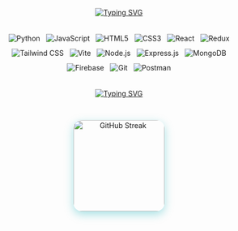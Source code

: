 <div align="center">
  
[![Typing SVG](https://readme-typing-svg.herokuapp.com?font=Fira+Code&weight=900&size=28&pause=100000&center=true&vCenter=true&multiline=true&width=600&lines=Hello%2C+I'm+Daffa+Riandhika)](https://git.io/typing-svg)

<div align="center" style="display: flex; flex-wrap: wrap; justify-content: center; gap: 12px; padding: 20px 0;">
  
  <!-- Languages -->
  <img src="https://img.shields.io/badge/Python-3776AB?style=for-the-badge&logo=python&logoColor=white" alt="Python" />
  <img src="https://img.shields.io/badge/JavaScript-F7DF1E?style=for-the-badge&logo=javascript&logoColor=black" alt="JavaScript" />
  <img src="https://img.shields.io/badge/HTML5-E34F26?style=for-the-badge&logo=html5&logoColor=white" alt="HTML5" />
  <img src="https://img.shields.io/badge/CSS3-1572B6?style=for-the-badge&logo=css3&logoColor=white" alt="CSS3" />

  <!-- Frontend -->
  <img src="https://img.shields.io/badge/React-20232A?style=for-the-badge&logo=react&logoColor=61DAFB" alt="React" />
  <img src="https://img.shields.io/badge/Redux-593D88?style=for-the-badge&logo=redux&logoColor=white" alt="Redux" />
  <img src="https://img.shields.io/badge/Tailwind_CSS-0EA5E9?style=for-the-badge&logo=tailwind-css&logoColor=white" alt="Tailwind CSS" />
  <img src="https://img.shields.io/badge/Vite-646CFF?style=for-the-badge&logo=vite&logoColor=white" alt="Vite" />

  <!-- Backend -->
  <img src="https://img.shields.io/badge/Node.js-339933?style=for-the-badge&logo=node.js&logoColor=white" alt="Node.js" />
  <img src="https://img.shields.io/badge/Express.js-000000?style=for-the-badge&logo=express&logoColor=white" alt="Express.js" />
  <img src="https://img.shields.io/badge/MongoDB-4EA94B?style=for-the-badge&logo=mongodb&logoColor=white" alt="MongoDB" />
  <img src="https://img.shields.io/badge/Firebase-FFCA28?style=for-the-badge&logo=firebase&logoColor=black" alt="Firebase" />

  <!-- Tools -->
  <img src="https://img.shields.io/badge/Git-F05032?style=for-the-badge&logo=git&logoColor=white" alt="Git" />
  <img src="https://img.shields.io/badge/Postman-FF6C37?style=for-the-badge&logo=postman&logoColor=white" alt="Postman" />

</div>
  
[![Typing SVG](https://readme-typing-svg.herokuapp.com?font=Fira+Code&weight=900&size=25&pause=100000&center=true&vCenter=true&multiline=true&width=600&lines=GitHub+Stats)](https://git.io/typing-svg)

<div align="center" style="display: flex; justify-content: center; align-items: center; gap: 24px; padding-top: 30px; flex-wrap: nowrap; max-width: 700px; margin: 0 auto;">
  <div style="border-radius: 16px; box-shadow: 0 6px 18px rgba(0, 173, 181, 0.35); overflow: hidden;">
    <img
      src="https://github-readme-streak-stats.herokuapp.com?user=Daffariandhika&theme=radical&hide_border=true"
      alt="GitHub Streak"
      height="180"
      style="display: block; border-radius: 16px;"
    />
  </div>
</div>


</div>
